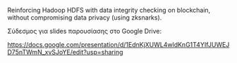 Reinforcing Hadoop HDFS with data integrity checking on blockchain, without compromising data privacy (using zksnarks).

Σύδεσμος για slides παρουσίασης στο Google Drive:

https://docs.google.com/presentation/d/1EdnKjXUWL4wldKnG1T4YIfJUWEJD75nTWmN_xvSJoYE/edit?usp=sharing
